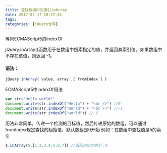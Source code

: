```yaml
---
title: 查找数组中的索引inArray
date: 2017-02-17 10:27:44
tags:
categories: [jQuery仓库]
---
```

等同ECMAScript5的indexOf
<!--more-->
jQuery.inArray()函数用于在数组中搜索指定的值，并返回其索引值。如果数组中不存在该值，则返回 -1。
#### 语法：
```js
jQuery.inArray( value, array ,[ fromIndex ] )
```
ECMAScript5中indexOf用法
```js
var str="Hello world!"
document.write(str.indexOf("Hello") + "<br />") //0
document.write(str.indexOf("World") + "<br />") //-1
document.write(str.indexOf("world")) // 6
```
用法非常简单，传递一个检测的目标值，然后传递原始的数组，可以通过fromIndex规定查找的起始值，默认数组是0开始
例如：在数组中查找值是5的索引
```js
$.inArray(5,[1,2,3,4,5,6,7]) //返回对应的索引：4
```